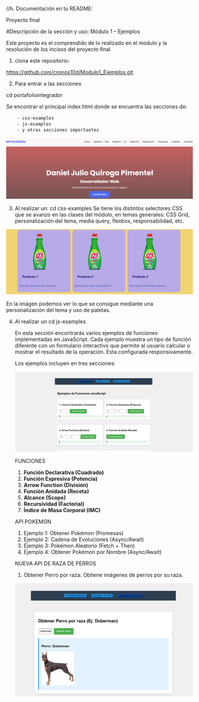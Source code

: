 //h. Documentación en tu README: 

Proyecto final

#Descripción de la sección y uso: Módulo 1 – Ejemplos

Este proyecto es el comprendido de lo realizado en el modulo y la resolución de los incisos del proyecto final

1. clona este repositorio:

https://github.com/cronos10d/Modulo1_Ejemplos.git

2. Para entrar a las secciones

cd portafoliointegrador

Se encontrar el principal index.html donde se encuentra las secciones de:

        - css-examples
        - js-examples
        - y otras secciones importantes

![secciones](image.png)

3. Al realizar un: cd css-examples
   Se tiene los distintos selectores CSS que se avanzo en las clases del módulo, en temas generales:
   CSS Grid, personalización del tema, media query, flexbox, responsabilidad, etc.

![index CSS](image-1.png)

   En la imágen podemos ver lo que se consigue mediante una personalización del tema y uso de paletas.

4. Al realizar un cd js-examples

   En esta sección encontrarás varios ejemplos de funciones implementadas en JavaScript. Cada ejemplo muestra un tipo de función diferente con un formulario interactivo que permite al usuario calcular o mostrar el resultado de la operación. Esta configurada responsivamente.

    Los ejemplos incluyen en tres secciones:

    ![SECCIONES](image-2.png)

    FUNCIONES
    1. **Función Declarativa (Cuadrado)**
    2. **Función Expresiva (Potencia)**
    3. **Arrow Function (División)**
    4. **Función Anidada (Receta)**
    5. **Alcance (Scope)**
    6. **Recursividad (Factorial)**
    7. **Índice de Masa Corporal (IMC)**
    
    API POKEMON

    1. Ejemplo 1: Obtener Pokémon (Promesas)
    2. Ejemplo 2: Cadena de Evoluciones (Async/Await)
    3. Ejemplo 3: Pokémon Aleatorio (Fetch + Then)
    4. Ejemplo 4: Obtener Pokémon por Nombre (Async/Await)

    NUEVA API DE RAZA DE PERROS

    1. Obtener Perro por raza: Obtiene imágenes de perros por su raza.

    ![perros](image-3.png)









